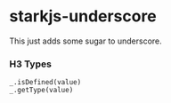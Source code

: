 starkjs-underscore
==================

This just adds some sugar to underscore.

### H3 Types
    _.isDefined(value)
    _.getType(value)

